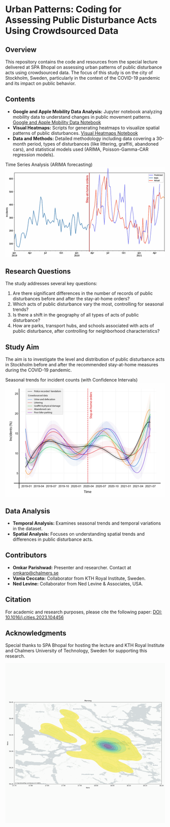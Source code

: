 # Urban Patterns: Coding for Assessing Public Disturbance Acts Using Crowdsourced Data

## Overview
This repository contains the code and resources from the special lecture delivered at SPA Bhopal on assessing urban patterns of public disturbance acts using crowdsourced data. The focus of this study is on the city of Stockholm, Sweden, particularly in the context of the COVID-19 pandemic and its impact on public behavior.

## Contents
- **Google and Apple Mobility Data Analysis:** Jupyter notebook analyzing mobility data to understand changes in public movement patterns. [Google and Apple Mobility Data Notebook](https://github.com/parishwadomkar/UrbanPatterns/blob/main/Google%20and%20apple%20Mobility%20data.ipynb)
- **Visual Heatmaps:** Scripts for generating heatmaps to visualize spatial patterns of public disturbances. [Visual Heatmaps Notebook](https://github.com/parishwadomkar/UrbanPatterns/blob/main/Visual%20Heatmaps.ipynb)
- **Data and Methods:** Detailed methodology including data covering a 30-month period, types of disturbances (like littering, graffiti, abandoned cars), and statistical models used (ARIMA, Poisson-Gamma-CAR regression models).

Time Series Analysis (ARIMA forecasting)
![Time](https://github.com/parishwadomkar/UrbanPatterns/blob/main/time-series%20analysis.jpg)

## Research Questions
The study addresses several key questions:
1. Are there significant differences in the number of records of public disturbances before and after the stay-at-home orders?
2. Which acts of public disturbance vary the most, controlling for seasonal trends?
3. Is there a shift in the geography of all types of acts of public disturbance?
4. How are parks, transport hubs, and schools associated with acts of public disturbance, after controlling for neighborhood characteristics?

## Study Aim
The aim is to investigate the level and distribution of public disturbance acts in Stockholm before and after the recommended stay-at-home measures during the COVID-19 pandemic.

Seasonal trends for incident counts (with Confidence Intervals)
![Seasons](https://github.com/parishwadomkar/UrbanPatterns/blob/main/SeasonalVariations.png)

## Data Analysis
- **Temporal Analysis:** Examines seasonal trends and temporal variations in the dataset.
- **Spatial Analysis:** Focuses on understanding spatial trends and differences in public disturbance acts.

## Contributors
- **Omkar Parishwad:** Presenter and researcher. Contact at omkarp@chalmers.se
- **Vania Ceccato:** Collaborator from KTH Royal Institute, Sweden.
- **Ned Levine:** Collaborator from Ned Levine & Associates, USA.

## Citation
For academic and research purposes, please cite the following paper: [DOI: 10.1016/j.cities.2023.104456](https://doi.org/10.1016/j.cities.2023.104456)

## Acknowledgments
Special thanks to SPA Bhopal for hosting the lecture and KTH Royal Institute and Chalmers University of Technology, Sweden for supporting this research.

![Heatmap](https://github.com/parishwadomkar/UrbanPatterns/blob/main/Violence_daytime.gif)
